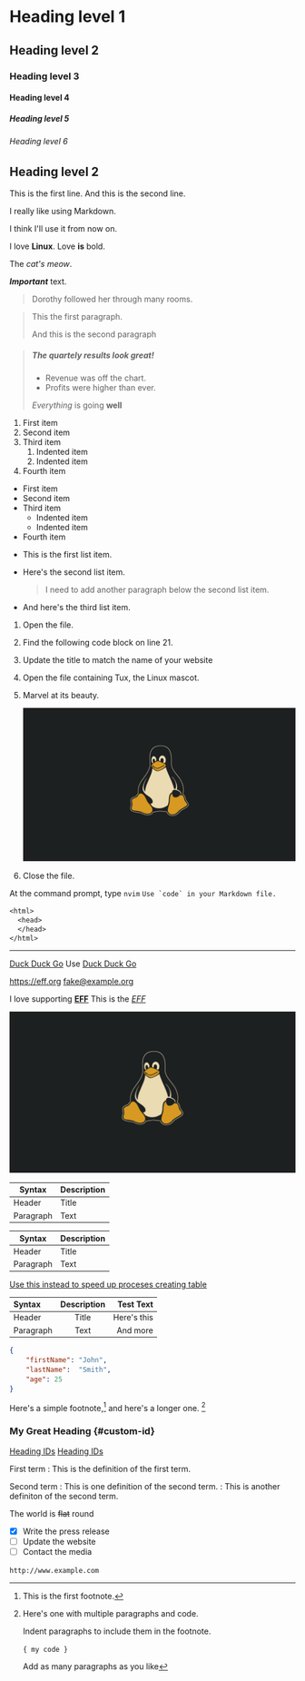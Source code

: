 # Heading level 1
## Heading level 2
### Heading level 3
#### Heading level 4
##### Heading level 5 
###### Heading level 6

Heading level 2 
---------------
This is the first line. 
And this is the second line. 

I really like using Markdown. 

I think I'll use it from now on.

I love **Linux**.
Love **is** bold.

The *cat's meow*. 

***Important*** text. 

> Dorothy followed her through many rooms.

> This the first paragraph. 
>       
> And this is the second paragraph

> ##### The quartely results look great! 
>
> - Revenue was off the chart.
> - Profits were higher than ever.
> 
> *Everything* is going **well**

1. First item 
2. Second item 
3. Third item 
    1. Indented item 
    2. Indented item 
4. Fourth item

- First item 
- Second item 
- Third item 
    - Indented item 
    - Indented item 
- Fourth item


*   This is the first list item. 
*   Here's the second list item.

    > I need to add another paragraph below the second list item. 

* And here's the third list item.

1.  Open the file. 
2.  Find the following code block on line 21. 
    
    <html>
        <head>
            <title>Test</title>
        </head>
3.  Update the title to match the name of your website


1.  Open the file containing Tux, the Linux mascot.
2.  Marvel at its beauty.

    ![Tux](gruvbox_tux.png)

3. Close the file.

At the command prompt, type `nvim`
``Use `code` in your Markdown file.``

    <html>
      <head>
      </head>
    </html>

---

[Duck Duck Go](https://duckduckgo.com)
Use [Duck Duck Go](https://duckduckgo.com "My search engine!")

<https://eff.org>
<fake@example.org>

I love supporting **[EFF](https://eff.org)**
This is the *[EFF](https://eff.org)*

![Gruvbox Linux. This image was so cool!](gruvbox_tux.png "Gruvbox Linux")

| Syntax    | Description |
| --------- | ----------- |
| Header    | Title       |
| Paragraph | Text        |

| Syntax | Description | 
| --- | ------------|
| Header | Title | 
| Paragraph | Text |

[Use this instead to speed up proceses creating table](http://www.tablesgenerator.com/markdown_tables)

| Syntax    | Description | Test Text    |
| :---      |    :----:   |         ---: |
| Header    | Title       | Here's this  |
| Paragraph | Text        | And more     |

```json
{
    "firstName": "John",
    "lastName":  "Smith",
    "age": 25
}
```
Here's a simple footnote,[^1] and here's a longer one. [^bignote]

[^1]: This is the first footnote. 

[^bignote]: Here's one with multiple paragraphs and code. 

    Indent paragraphs to include them in the footnote. 
    
    `{ my code }`

    Add as many paragraphs as you like

### My Great Heading {#custom-id}
[Heading IDs](#heading-ids)
[Heading IDs](https://www.eff.org/page#heading-ids)

First term
: This is the definition of the first term. 

Second term 
: This is one definition of the second term. 
: This is another definiton of the second term. 

The world is ~~flat~~ round

- [x] Write the press release
- [ ] Update the website
- [ ] Contact the media

`http://www.example.com`
